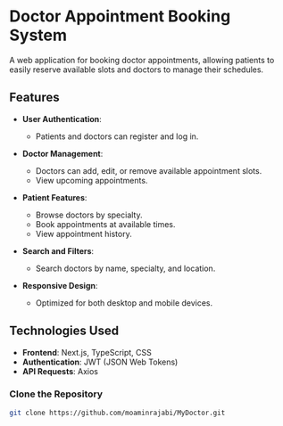 # Doctor Appointment Booking System

A web application for booking doctor appointments, allowing patients to easily reserve available slots and doctors to manage their schedules.

## Features

- **User Authentication**:
  - Patients and doctors can register and log in.
  
- **Doctor Management**:
  - Doctors can add, edit, or remove available appointment slots.
  - View upcoming appointments.

- **Patient Features**:
  - Browse doctors by specialty.
  - Book appointments at available times.
  - View appointment history.

- **Search and Filters**:
  - Search doctors by name, specialty, and location.

- **Responsive Design**:
  - Optimized for both desktop and mobile devices.

## Technologies Used

- **Frontend**: Next.js, TypeScript, CSS
- **Authentication**: JWT (JSON Web Tokens)
- **API Requests**: Axios

### Clone the Repository

```bash
git clone https://github.com/moaminrajabi/MyDoctor.git
